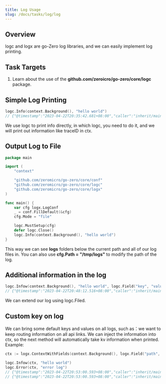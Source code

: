 ```yaml
---
title: Log Usage
slug: /docs/tasks/log/log
---
```


## Overview
logc and logx are go-Zero log libraries, and we can easily implement log printing.


## Task Targets
1. Learn about the use of the **github.com/zeroicro/go-zero/core/logc** package.

## Simple Log Printing

```go
logc.Info(context.Background(), "hello world")
// {"@timestamp":"2023-04-22T20:35:42.681+08:00","caller":"inherit/main.go:40","content":"hello world","level":"info"}
```

We use logc to print info directly, in which logc, you need to do it, and we will print out information like traceID in ctx.

## Output Log to File

```go
package main

import (
    "context"

    "github.com/zeromicro/go-zero/core/conf"
    "github.com/zeromicro/go-zero/core/logc"
    "github.com/zeromicro/go-zero/core/logx"
)

func main() {
    var cfg logx.LogConf
    _ = conf.FillDefault(&cfg)
    cfg.Mode = "file"

    logc.MustSetup(cfg)
    defer logc.Close()
    logc.Info(context.Background(), "hello world")
}

```

This way we can see **logs** folders below the current path and all of our log files in. You can also use **cfg.Path = "/tmp/logs"** to modify the path of the log.

## Additional information in the log

```go
logc.Infow(context.Background(), "hello world", logc.Field("key", "value"))
// {"@timestamp":"2023-04-22T20:48:12.516+08:00","caller":"inherit/main.go:11","content":"hello world","key":"value","level":"info"}
```

We can extend our log using logc.Filed.

## Custom key on log
We can bring some default keys and values on all logs, such as：we want to keep routing information on all api links. We can inject the information into ctx, so the next method will automatically take kv information when printed. Example:

```go
ctx := logx.ContextWithFields(context.Background(), logx.Field("path", "/user/info"))

logc.Infow(ctx, "hello world")
logc.Error(ctx, "error log")
// {"@timestamp":"2023-04-22T20:53:00.593+08:00","caller":"inherit/main.go:13","content":"hello world","level":"info","path":"/user/info"}
// {"@timestamp":"2023-04-22T20:53:00.593+08:00","caller":"inherit/main.go:14","content":"error log","level":"error","path":"/user/info"}
```
